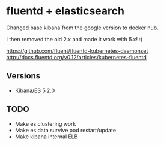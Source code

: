 # fluentd + elasticsearch

Changed base kibana from the google version to docker hub.

I then removed the old 2.x and made it work with 5.x! :)

https://github.com/fluent/fluentd-kubernetes-daemonset
http://docs.fluentd.org/v0.12/articles/kubernetes-fluentd
## Versions

- Kibana/ES 5.2.0

## TODO

- Make es clustering work
- Make es data survive pod restart/update
- Make kibana internal ELB
